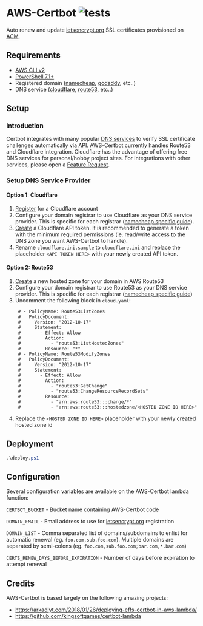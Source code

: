 # AWS-Certbot ![tests](https://github.com/j3ko/aws-certbot/actions/workflows/test.yml/badge.svg)
Auto renew and update [letsencrypt.org](https://letsencrypt.org) SSL certificates provisioned on [ACM](https://aws.amazon.com/certificate-manager/).

## Requirements
- [AWS CLI v2](https://aws.amazon.com/cli/)
- [PowerShell 7.1+](https://docs.microsoft.com/en-us/powershell/scripting/install/installing-powershell?view=powershell-7.1)
- Registered domain ([namecheap](https://www.namecheap.com/), [godaddy](https://godaddy.com/), etc..)
- DNS service ([cloudflare](https://www.cloudflare.com/), [route53](https://aws.amazon.com/route53/), etc..)

## Setup

### Introduction
Certbot integrates with many popular [DNS services](https://certbot.eff.org/docs/using.html?highlight=dns#dns-plugins) to verify SSL certificate challenges automatically via API. AWS-Certbot currently handles Route53 and Cloudflare integration.  Cloudflare has the advantage of offering free DNS services for personal/hobby project sites.  For integrations with other services, please open a [Feature Request](https://github.com/j3ko/aws-certbot/issues/new?assignees=j3ko&labels=enhancement&template=feature_request.md&title=).

### Setup DNS Service Provider

#### Option 1: Cloudflare
1. [Register](https://dash.cloudflare.com/sign-up) for a Cloudflare account
1. Configure your domain registrar to use Cloudflare as your DNS service provider.  This is specific for each registrar ([namecheap specific guide](https://www.namecheap.com/support/knowledgebase/article.aspx/9607/2210/how-to-set-up-dns-records-for-your-domain-in-cloudflare-account/)).
1. [Create](https://developers.cloudflare.com/api/tokens/create) a Cloudflare API token.  It is recommended to generate a token with the minimum required permissions (ie. read/write access to the DNS zone you want AWS-Certbot to handle).
1. Rename `cloudflare.ini.sample` to `cloudflare.ini` and replace the placeholder `<API TOKEN HERE>` with your newly created API token.

#### Option 2: Route53
1. [Create](https://docs.aws.amazon.com/Route53/latest/DeveloperGuide/CreatingHostedZone.html) a new hosted zone for your domain in AWS Route53
1. Configure your domain registrar to use Route53 as your DNS service provider.  This is specific for each registrar ([namecheap specific guide](https://www.namecheap.com/support/knowledgebase/article.aspx/10371/2208/how-do-i-link-my-domain-to-amazon-web-services/))
1. Uncomment the following block in `cloud.yaml`:
   ```
    # - PolicyName: Route53ListZones
    #   PolicyDocument:
    #     Version: "2012-10-17"
    #     Statement:
    #       - Effect: Allow
    #         Action:
    #           - "route53:ListHostedZones"
    #         Resource: "*"
    # - PolicyName: Route53ModifyZones
    #   PolicyDocument:
    #     Version: "2012-10-17"
    #     Statement:
    #       - Effect: Allow
    #         Action:
    #           - "route53:GetChange"
    #           - "route53:ChangeResourceRecordSets"
    #         Resource:
    #           - "arn:aws:route53:::change/*"
    #           - "arn:aws:route53:::hostedzone/<HOSTED ZONE ID HERE>"
   ```
1. Replace the `<HOSTED ZONE ID HERE>` placeholder with your newly created hosted zone id

## Deployment
```powershell
.\deploy.ps1
```

## Configuration
Several configuration variables are available on the AWS-Certbot lambda function:

`CERTBOT_BUCKET` - Bucket name containing AWS-Certbot code

`DOMAIN_EMAIL` - Email address to use for [letsencrypt.org](https://letsencrypt.org) registration

`DOMAIN_LIST` - Comma separated list of domains/subdomains to enlist for automatic renewal (eg. `foo.com,sub.foo.com`).  Multiple domains are separated by semi-colons (eg. `foo.com,sub.foo.com;bar.com,*.bar.com`)

`CERTS_RENEW_DAYS_BEFORE_EXPIRATION` - Number of days before expiration to attempt renewal

## Credits
AWS-Certbot is based largely on the following amazing projects:
- https://arkadiyt.com/2018/01/26/deploying-effs-certbot-in-aws-lambda/
- https://github.com/kingsoftgames/certbot-lambda
